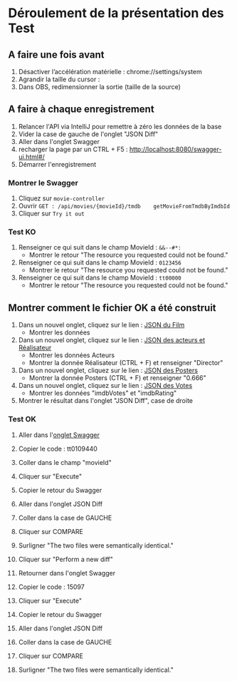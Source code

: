 # Déroulement de la présentation des Test

## A faire une fois avant

  1. Désactiver l’accélération matérielle : chrome://settings/system
  1. Agrandir la taille du cursor :
  1. Dans OBS, redimensionner la sortie (taille de la source)

## A faire à chaque enregistrement

  1. Relancer l'API via IntelliJ pour remettre à zéro les données de la base
  2. Vider la case de gauche de l'onglet "JSON Diff"
  3. Aller dans l'onglet Swagger
  4. recharger la page par un CTRL + F5 : [http://localhost:8080/swagger-ui.html#/](http://localhost:8080/swagger-ui.html#/)
  5. Démarrer l'enregistrement

### Montrer le Swagger

  1. Cliquez sur `movie-controller`
  2. Ouvrir `GET : /api/movies/{movieId}/tmdb    getMovieFromTmdbByImdbId`
  3. Cliquer sur `Try it out`
  
### Test KO

  1. Renseigner ce qui suit dans le champ MovieId : `&&--#*:`
     - Montrer le retour "The resource you requested could not be found."
  1. Renseigner ce qui suit dans le champ MovieId : `0123456`
     - Montrer le retour "The resource you requested could not be found."
  1. Renseigner ce qui suit dans le champ MovieId : `tt00000`
     - Montrer le retour "The resource you requested could not be found."

## Montrer comment le fichier OK a été construit

  1. Dans un nouvel onglet, cliquez sur le lien : [JSON du Film](https://api.themoviedb.org/3/movie/tt0109440?api_key=09f9524466812ccf78760c6ef7807fd5&language=fr-FR)
      - Montrer les données
  2. Dans un nouvel onglet, cliquez sur le lien : [JSON des acteurs et Réalisateur](https://api.themoviedb.org/3/movie/tt0109440/credits?api_key=09f9524466812ccf78760c6ef7807fd5)
      - Montrer les données Acteurs
      - Montrer la donnée Réalisateur (CTRL + F) et renseigner "Director"
  3. Dans un nouvel onglet, cliquez sur le lien : [JSON des Posters](https://api.themoviedb.org/3/movie/tt0109440/images?api_key=09f9524466812ccf78760c6ef7807fd5)
      - Montrer la donnée Posters (CTRL + F) et renseigner "0.666"
  4. Dans un nouvel onglet, cliquez sur le lien : [JSON des Votes](http://www.omdbapi.com/?i=tt0109440&apikey=3c7d9cd)
      - Montrer les données "imdbVotes" et "imdbRating"
  5. Montrer le résultat dans l'onglet "JSON Diff", case de droite

### Test OK

  1. Aller dans l'[onglet Swagger](http://localhost:8080/swagger-ui.html#/movie-controler/getMovieFromTmdbByImdbIdUsingGET)
  2. Copier le code : tt0109440
  3. Coller dans le champ "movieId"
  4. Cliquer sur "Execute"
  5. Copier le retour du Swagger
  6. Aller dans l'onglet JSON Diff
  7. Coller dans la case de GAUCHE
  8. Cliquer sur COMPARE
  9. Surligner "The two files were semantically identical."

  10. Cliquer sur "Perform a new diff"

  11. Retourner dans l'onglet Swagger

  12. Copier le code : 15097
  13. Cliquer sur "Execute"
  14. Copier le retour du Swagger
  15. Aller dans l'onglet JSON Diff
  16. Coller dans la case de GAUCHE
  17. Cliquer sur COMPARE
  18. Surligner "The two files were semantically identical."
